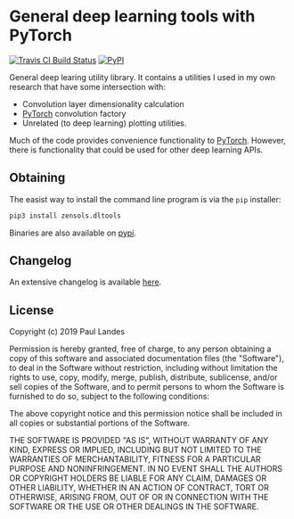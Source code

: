 # General deep learning tools with PyTorch

[![Travis CI Build Status][travis-badge]][travis-link]
[![PyPI][pypi-badge]][pypi-link]

General deep learing utility library.  It contains a utilities I used in my own
research that have some intersection with:
* Convolution layer dimensionality calculation
* [PyTorch] convolution factory
* Unrelated (to deep learning) plotting utilities.

Much of the code provides convenience functionality to [PyTorch].  However,
there is functionality that could be used for other deep learning APIs.


## Obtaining

The easist way to install the command line program is via the `pip` installer:
```bash
pip3 install zensols.dltools
```

Binaries are also available on [pypi].


## Changelog

An extensive changelog is available [here](CHANGELOG.md).


## License

Copyright (c) 2019 Paul Landes

Permission is hereby granted, free of charge, to any person obtaining a copy of
this software and associated documentation files (the "Software"), to deal in
the Software without restriction, including without limitation the rights to
use, copy, modify, merge, publish, distribute, sublicense, and/or sell copies
of the Software, and to permit persons to whom the Software is furnished to do
so, subject to the following conditions:

The above copyright notice and this permission notice shall be included in all
copies or substantial portions of the Software.

THE SOFTWARE IS PROVIDED "AS IS", WITHOUT WARRANTY OF ANY KIND, EXPRESS OR
IMPLIED, INCLUDING BUT NOT LIMITED TO THE WARRANTIES OF MERCHANTABILITY,
FITNESS FOR A PARTICULAR PURPOSE AND NONINFRINGEMENT. IN NO EVENT SHALL THE
AUTHORS OR COPYRIGHT HOLDERS BE LIABLE FOR ANY CLAIM, DAMAGES OR OTHER
LIABILITY, WHETHER IN AN ACTION OF CONTRACT, TORT OR OTHERWISE, ARISING FROM,
OUT OF OR IN CONNECTION WITH THE SOFTWARE OR THE USE OR OTHER DEALINGS IN THE
SOFTWARE.


<!-- links -->
[PyTorch]: https://pytorch.org

[travis-link]: https://travis-ci.org/plandes/dltools
[travis-badge]: https://travis-ci.org/plandes/dltools.svg?branch=master
[pypi]: https://pypi.org/project/zensols.dltools/
[pypi-link]: https://pypi.python.org/pypi/zensols.dltools
[pypi-badge]: https://img.shields.io/pypi/v/zensols.dltools.svg
[python37-badge]: https://img.shields.io/badge/python-3.7-blue.svg
[python37-link]: https://www.python.org/downloads/release/python-370
